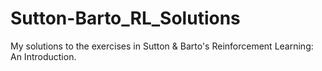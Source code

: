 # Sutton-Barto_RL_Solutions
My solutions to the exercises in Sutton &amp; Barto's Reinforcement Learning: An Introduction. 
